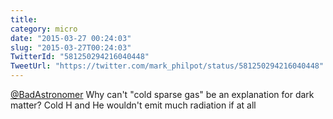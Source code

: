 ```yaml
---
title: 
category: micro
date: "2015-03-27 00:24:03"
slug: "2015-03-27T00:24:03"
TwitterId: "581250294216040448"
TweetUrl: "https://twitter.com/mark_philpot/status/581250294216040448"
---
```


[@BadAstronomer](https://twitter.com/BadAstronomer) Why can't "cold sparse gas"
be an explanation for dark matter? Cold H and He wouldn't emit much radiation if
at all
